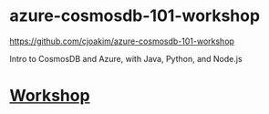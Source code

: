 # azure-cosmosdb-101-workshop

https://github.com/cjoakim/azure-cosmosdb-101-workshop

Intro to CosmosDB and Azure, with Java, Python, and Node.js

# [Workshop](WORKSHOP.md)
